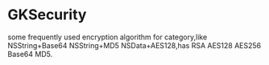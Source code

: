 # GKSecurity
some frequently used encryption algorithm for category,like NSString+Base64 NSString+MD5 NSData+AES128,has RSA AES128 AES256 Base64 MD5. 
